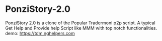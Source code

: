 # PonziStory-2.0
PonziStory 2.0 is a clone of the Popular Tradermoni p2p script. A typical Get Help and Provide help Script like MMM with top notch functionalities. 
demo: https://tdm.nghelpers.com
